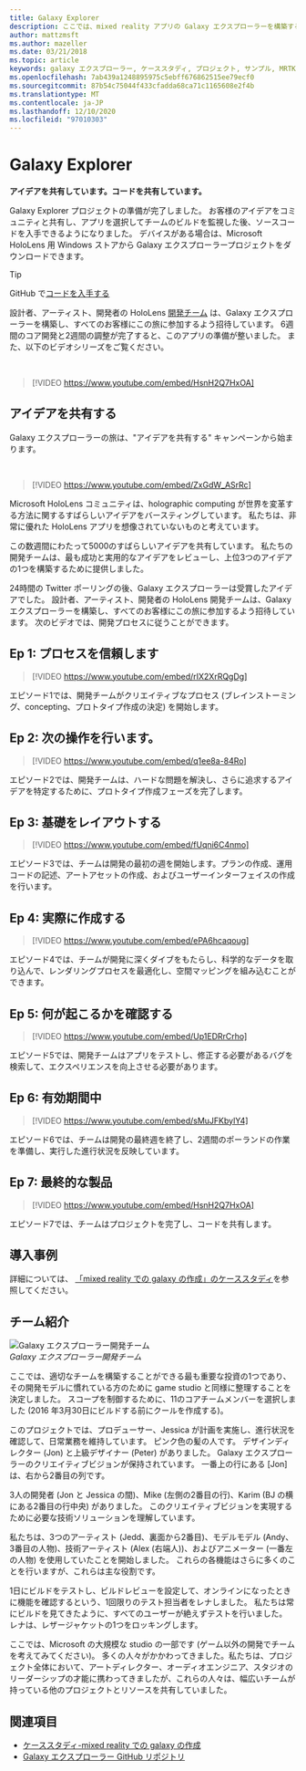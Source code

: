 ```yaml
---
title: Galaxy Explorer
description: ここでは、mixed reality アプリの Galaxy エクスプローラーを構築するときに、アイデアキャンペーンを共有することをお勧めします。
author: mattzmsft
ms.author: mazeller
ms.date: 03/21/2018
ms.topic: article
keywords: galaxy エクスプローラー, ケーススタディ, プロジェクト, サンプル, MRTK, Mixed Reality Toolkit, Unity, サンプルアプリ, サンプルアプリ, オープンソース, Microsoft Store, HoloLens, mixed reality ヘッドセット, windows Mixed reality ヘッドセット, 仮想現実のヘッドセット
ms.openlocfilehash: 7ab439a1248895975c5ebff676862515ee79ecf0
ms.sourcegitcommit: 87b54c75044f433cfadda68ca71c1165608e2f4b
ms.translationtype: MT
ms.contentlocale: ja-JP
ms.lasthandoff: 12/10/2020
ms.locfileid: "97010303"
---
```

# <a name="galaxy-explorer"></a>Galaxy Explorer

**アイデアを共有しています。コードを共有しています。**

Galaxy Explorer プロジェクトの準備が完了しました。 お客様のアイデアをコミュニティと共有し、アプリを選択してチームのビルドを監視した後、ソースコードを入手できるようになりました。 デバイスがある場合は、Microsoft HoloLens 用 Windows ストアから Galaxy エクスプローラープロジェクトをダウンロードできます。

>[!TIP]
>GitHub で[コードを入手する](https://github.com/Microsoft/GalaxyExplorer)

設計者、アーティスト、開発者の HoloLens [開発チーム](galaxy-explorer.md#meet-the-team) は、Galaxy エクスプローラーを構築し、すべてのお客様にこの旅に参加するよう招待しています。 6週間のコア開発と2週間の調整が完了すると、このアプリの準備が整いました。 また、以下のビデオシリーズをご覧ください。

<br>

>[!VIDEO https://www.youtube.com/embed/HsnH2Q7HxOA]

## <a name="share-your-idea"></a>アイデアを共有する

Galaxy エクスプローラーの旅は、"アイデアを共有する" キャンペーンから始まります。

<br>

>[!VIDEO https://www.youtube.com/embed/ZxGdW_ASrRc]

Microsoft HoloLens コミュニティは、holographic computing が世界を変革する方法に関するすばらしいアイデアをバースティングしています。 私たちは、非常に優れた HoloLens アプリを想像されていないものと考えています。

この数週間にわたって5000のすばらしいアイデアを共有しています。 私たちの開発チームは、最も成功と実用的なアイデアをレビューし、上位3つのアイデアの1つを構築するために提供しました。

24時間の Twitter ポーリングの後、Galaxy エクスプローラーは受賞したアイデアでした。 設計者、アーティスト、開発者の HoloLens 開発チームは、Galaxy エクスプローラーを構築し、すべてのお客様にこの旅に参加するよう招待しています。 次のビデオでは、開発プロセスに従うことができます。

## <a name="ep-1-trust-the-process"></a>Ep 1: プロセスを信頼します

>[!VIDEO https://www.youtube.com/embed/rIX2XrRQgDg]

エピソード1では、開発チームがクリエイティブなプロセス (ブレインストーミング、concepting、プロトタイプ作成の決定) を開始します。

## <a name="ep-2-lets-do-this"></a>Ep 2: 次の操作を行います。

>[!VIDEO https://www.youtube.com/embed/q1ee8a-84Ro]

エピソード2では、開発チームは、ハードな問題を解決し、さらに追求するアイデアを特定するために、プロトタイプ作成フェーズを完了します。

## <a name="ep-3-laying-foundations"></a>Ep 3: 基礎をレイアウトする

>[!VIDEO https://www.youtube.com/embed/fUqni6C4nmo]

エピソード3では、チームは開発の最初の週を開始します。プランの作成、運用コードの記述、アートアセットの作成、およびユーザーインターフェイスの作成を行います。

## <a name="ep-4-make-it-real"></a>Ep 4: 実際に作成する

>[!VIDEO https://www.youtube.com/embed/ePA6hcaqoug]

エピソード4では、チームが開発に深くダイブをもたらし、科学的なデータを取り込んで、レンダリングプロセスを最適化し、空間マッピングを組み込むことができます。

## <a name="ep-5-see-what-happens"></a>Ep 5: 何が起こるかを確認する

>[!VIDEO https://www.youtube.com/embed/Up1EDRrCrho]

エピソード5では、開発チームはアプリをテストし、修正する必要があるバグを検索して、エクスペリエンスを向上させる必要があります。

## <a name="ep-6-coming-to-life"></a>Ep 6: 有効期間中

>[!VIDEO https://www.youtube.com/embed/sMuJFKbylY4]

エピソード6では、チームは開発の最終週を終了し、2週間のポーランドの作業を準備し、実行した進行状況を反映しています。

## <a name="ep-7-the-final-product"></a>Ep 7: 最終的な製品

>[!VIDEO https://www.youtube.com/embed/HsnH2Q7HxOA]

エピソード7では、チームはプロジェクトを完了し、コードを共有します。

## <a name="case-study"></a>導入事例

詳細については、 [「mixed reality での galaxy の作成」のケーススタディ](../../out-of-scope/case-study-creating-a-galaxy-in-mixed-reality.md)を参照してください。

## <a name="meet-the-team"></a>チーム紹介

![Galaxy エクスプローラー開発チーム](images/syiteampic.jpg)<br>
*Galaxy エクスプローラー開発チーム*

ここでは、適切なチームを構築することができる最も重要な投資の1つであり、その開発モデルに慣れている方のために game studio と同様に整理することを決定しました。 スコープを制御するために、11のコアチームメンバーを選択しました (2016 年3月30日にビルドする前にクールを作成する)。

このプロジェクトでは、プロデューサー、Jessica が計画を実施し、進行状況を確認して、日常業務を維持しています。 ピンク色の髪の人です。 デザインディレクター (Jon) と上級デザイナー (Peter) がありました。 Galaxy エクスプローラーのクリエイティブビジョンが保持されています。 一番上の行にある [Jon] は、右から2番目の列です。

3人の開発者 (Jon と Jessica の間)、Mike (左側の2番目の行)、Karim (BJ の横にある2番目の行中央) がありました。 このクリエイティブビジョンを実現するために必要な技術ソリューションを理解しています。

私たちは、3つのアーティスト (Jedd、裏面から2番目)、モデルモデル (Andy、3番目の人物)、技術アーティスト (Alex (右端人))、およびアニメーター (一番左の人物) を使用していたことを開始しました。 これらの各機能はさらに多くのことを行いますが、これらは主な役割です。

1日にビルドをテストし、ビルドレビューを設定して、オンラインになったときに機能を確認するという、1回限りのテスト担当者をレナしました。 私たちは常にビルドを見てきたように、すべてのユーザーが絶えずテストを行いました。 レナは、レザージャケットの1つをロッキングします。

ここでは、Microsoft の大規模な studio の一部です (ゲーム以外の開発でチームを考えてみてください)。 多くの人々がかかわってきました。私たちは、プロジェクト全体において、アートディレクター、オーディオエンジニア、スタジオのリーダーシップの才能に携わってきましたが、これらの人々は、幅広いチームが持っている他のプロジェクトとリソースを共有していました。

## <a name="see-also"></a>関連項目
* [ケーススタディ-mixed reality での galaxy の作成](../../out-of-scope/case-study-creating-a-galaxy-in-mixed-reality.md)
* [Galaxy エクスプローラー GitHub リポジトリ](https://github.com/Microsoft/GalaxyExplorer)
